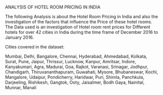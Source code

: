 ANALYSIS OF HOTEL ROOM PRICING IN INDIA

The following Analysis is about the Hotel Room Pricing in India and also the investigation of the factors that influence the Price of these hotel rooms. The Data used is an investigation of Hotel room rent prices for Different hotels for over 42 cities in India during the time frame of December 2016 to January 2016.

Cities covered in the dataset:

Mumbai, Delhi, Bangalore, Chennai, Hyderabad, Ahmedabad, Kolkata, Surat, Pune, Jaipur, Thrissur, Lucknow, Kanpur, Amritsar, Indore, Kanyakumari, Agra, Madurai, Goa, Rajkot, Varanasi, Srinagar, Jodhpur, Chandigarh, Thiruvananthapuram, Guwahati, Mysore, Bhubaneswar, Kochi, Mangalore, Udaipur, Pondicherry, Haridwar, Puri, Shimla, Panchkula, Darjeeling, Rishikesh, Gangtok, Ooty, Jaisalmer, Bodh Gaya, Nainital, Munnar, Manali
